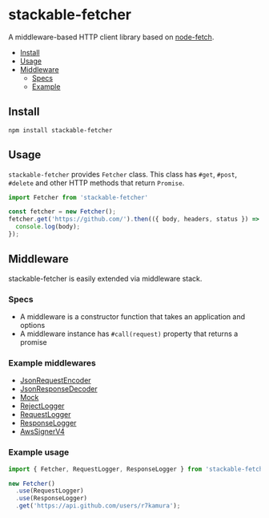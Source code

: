 # stackable-fetcher
A middleware-based HTTP client library based on [node-fetch](https://github.com/bitinn/node-fetch).

- [Install](#install)
- [Usage](#usage)
- [Middleware](#middleware)
  - [Specs](#specs)
  - [Example](#example)

## Install
```
npm install stackable-fetcher
```

## Usage
`stackable-fetcher` provides `Fetcher` class.
This class has `#get`, `#post`, `#delete` and other HTTP methods that return `Promise`.

```js
import Fetcher from 'stackable-fetcher'

const fetcher = new Fetcher();
fetcher.get('https://github.com/').then(({ body, headers, status }) => {
  console.log(body);
});
```

## Middleware
stackable-fetcher is easily extended via middleware stack.

### Specs
- A middleware is a constructor function that takes an application and options
- A middleware instance has `#call(request)` property that returns a promise

### Example middlewares
- [JsonRequestEncoder](/src/middlewares/json-request-encoder.js)
- [JsonResponseDecoder](/src/middlewares/json-response-decoder.js)
- [Mock](/src/middlewares/mock.js)
- [RejectLogger](/src/middlewares/reject-logger.js)
- [RequestLogger](/src/middlewares/request-logger.js)
- [ResponseLogger](/src/middlewares/response-logger.js)
- [AwsSignerV4](https://github.com/r7kamura/stackable-fetcher-aws-signer-v4)

### Example usage
```js
import { Fetcher, RequestLogger, ResponseLogger } from 'stackable-fetcher'

new Fetcher()
  .use(RequestLogger)
  .use(ResponseLogger)
  .get('https://api.github.com/users/r7kamura');
```
